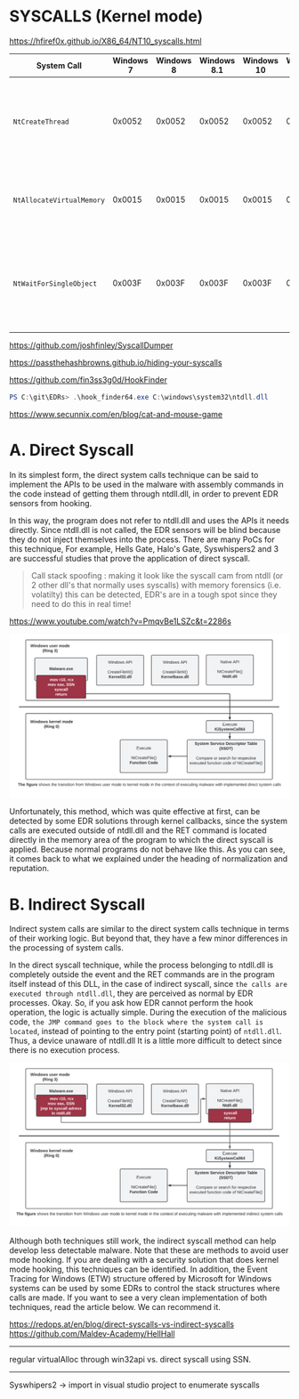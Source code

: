 # SYSCALLS (Kernel mode)

<https://hfiref0x.github.io/X86_64/NT10_syscalls.html>

| System Call               | Windows 7 | Windows 8 | Windows 8.1 | Windows 10 | Windows 11 | Description                                                                                 |
| ------------------------- | --------- | --------- | ----------- | ---------- | ---------- | ------------------------------------------------------------------------------------------- |
| `NtCreateThread`          | 0x0052    | 0x0052    | 0x0052      | 0x0052     | 0x0052     | Creates a thread to execute within the virtual address space of the calling process.        |
| `NtAllocateVirtualMemory` | 0x0015    | 0x0015    | 0x0015      | 0x0015     | 0x0015     | Allocates memory in the virtual address space of the calling process.                       |
| `NtWaitForSingleObject`   | 0x003F    | 0x003F    | 0x003F      | 0x003F     | 0x003F     | Waits until the specified object is in the signaled state or the time-out interval elapses. |

https://github.com/joshfinley/SyscallDumper

https://passthehashbrowns.github.io/hiding-your-syscalls

https://github.com/fin3ss3g0d/HookFinder
```powershell
PS C:\git\EDRs> .\hook_finder64.exe C:\windows\system32\ntdll.dll
```

https://www.secunnix.com/en/blog/cat-and-mouse-game
# A. Direct Syscall

In its simplest form, the direct system calls technique can be said to implement the APIs to be used in the malware with assembly commands in the code instead of getting them through ntdll.dll, in order to prevent EDR sensors from hooking.

In this way, the program does not refer to ntdll.dll and uses the APIs it needs directly. Since ntdll.dll is not called, the EDR sensors will be blind because they do not inject themselves into the process. There are many PoCs for this technique, For example, Hells Gate, Halo's Gate, Syswhispers2 and 3 are successful studies that prove the application of direct syscall.

> Call stack spoofing : making it look like the syscall cam from ntdll (or 2 other dll's that normally uses syscalls)
> with memory forensics (i.e. volatilty) this can be detected, EDR's are in a tough spot since they need to do this in real time!

<https://www.youtube.com/watch?v=PmqvBe1LSZc&t=2286s>

![Screenshot](./images/syscall_direct.jpg)

Unfortunately, this method, which was quite effective at first, can be detected by some EDR solutions through kernel callbacks, since the system calls are executed outside of ntdll.dll and the RET command is located directly in the memory area of the program to which the direct syscall is applied. Because normal programs do not behave like this. As you can see, it comes back to what we explained under the heading of normalization and reputation.

# B. Indirect Syscall
Indirect system calls are similar to the direct system calls technique in terms of their working logic. But beyond that, they have a few minor differences in the processing of system calls.

In the direct syscall technique, while the process belonging to ntdll.dll is completely outside the event and the RET commands are in the program itself instead of this DLL, in the case of indirect syscall, since `the calls are executed through ntdll.dll`, they are perceived as normal by EDR processes. Okay. So, if you ask how EDR cannot perform the hook operation, the logic is actually simple. During the execution of the malicious code, `the JMP command goes to the block where the system call is located`, instead of pointing to the entry point (starting point) of `ntdll.dll`. 
Thus, a device unaware of ntdll.dll It is a little more difficult to detect since there is no execution process.

![Screenshot](./images/syscall_indirect.jpg)

Although both techniques still work, the indirect syscall method can help develop less detectable malware. Note that these are methods to avoid user mode hooking. If you are dealing with a security solution that does kernel mode hooking, this techniques can be identified.
In addition, the Event Tracing for Windows (ETW) structure offered by Microsoft for Windows systems can be used by some EDRs to control the stack structures where calls are made. If you want to see a very clean implementation of both techniques, read the article below. We can recommend it.

https://redops.at/en/blog/direct-syscalls-vs-indirect-syscalls
https://github.com/Maldev-Academy/HellHall

----

regular virtualAlloc through win32api vs. direct syscall using SSN.

--- 

Syswhipers2 -> import in visual studio project to enumerate syscalls


